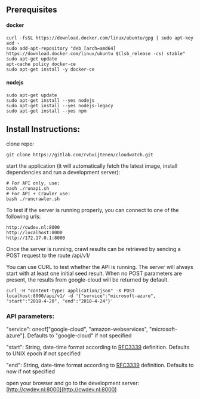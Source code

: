 ## Prerequisites
#### docker
```
curl -fsSL https://download.docker.com/linux/ubuntu/gpg | sudo apt-key add -
sudo add-apt-repository "deb [arch=amd64] https://download.docker.com/linux/ubuntu $(lsb_release -cs) stable"
sudo apt-get update
apt-cache policy docker-ce
sudo apt-get install -y docker-ce
```
#### nodejs
```
sudo apt-get update
sudo apt-get install --yes nodejs
sudo apt-get install --yes nodejs-legacy
sudo apt-get install --yes npm
```

## Install Instructions:

clone repo:
```
git clone https://gitlab.com/rvbuijtenen/cloudwatch.git

```

start the application (it will automatically fetch the latest image, install 
dependencies and run a development server):
```
# For API only, use:
bash ./runapi.sh
# For API + Crawler use:
bash ./runcrawler.sh
```

To test if the server is running properly, you can connect to one of the following urls:
```
http://cwdev.nl:8000
http://localhost:8000
http://172.17.0.1:8000
```

Once the server is running, crawl results can be retrieved by sending a POST request to the route /api/v1/

You can use CURL to test whether the API is running. The server will always start with at least one initial seed result. When no POST parameters are present, the results from google-cloud will be returned by default.
```
curl -H "content-type: application/json" -X POST localhost:8000/api/v1/ -d '{"service":"microsoft-azure", "start":"2018-4-20", "end":"2018-4-24"}'
```

### API parameters:

"service": oneof["google-cloud", "amazon-webservices", "microsoft-azure"]. Defaults to "google-cloud" if not specified

"start": String, date-time format according to [RFC3339](https://tools.ietf.org/html/rfc3339) definition. Defaults to UNIX epoch if not specified 

"end": String, date-time format according to [RFC3339](https://tools.ietf.org/html/rfc3339) definition. Defaults to now if not specified



open your browser and go to the development server:
[http://cwdev.nl:8000](http://cwdev.nl:8000)

